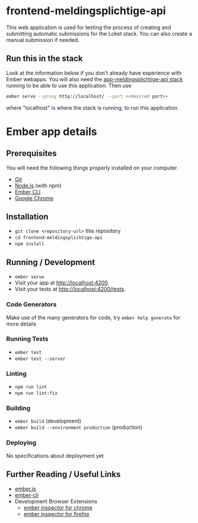 # frontend-meldingsplichtige-api

This web application is used for testing the process of creating and submitting automatic submissions for the Loket stack. You can also create a manual submission if needed.

## Run this in the stack

Look at the information below if you don't already have experience with Ember webapps. You will also need the [app-meldingsplichtige-api stack](https://github.com/lblod/app-meldingsplichtige-api) running to be able to use this application. Then use

```bash
ember serve --proxy http://localhost/ --port <<desired port>>
```

where "localhost" is where the stack is running, to run this application.

# Ember app details

## Prerequisites

You will need the following things properly installed on your computer.

* [Git](https://git-scm.com/)
* [Node.js](https://nodejs.org/) (with npm)
* [Ember CLI](https://cli.emberjs.com/release/)
* [Google Chrome](https://google.com/chrome/)

## Installation

* `git clone <repository-url>` this repository
* `cd frontend-meldingsplichtige-api`
* `npm install`

## Running / Development

* `ember serve`
* Visit your app at [http://localhost:4200](http://localhost:4200).
* Visit your tests at [http://localhost:4200/tests](http://localhost:4200/tests).

### Code Generators

Make use of the many generators for code, try `ember help generate` for more details

### Running Tests

* `ember test`
* `ember test --server`

### Linting

* `npm run lint`
* `npm run lint:fix`

### Building

* `ember build` (development)
* `ember build --environment production` (production)

### Deploying

No specifications about deployment yet

## Further Reading / Useful Links

* [ember.js](https://emberjs.com/)
* [ember-cli](https://cli.emberjs.com/release/)
* Development Browser Extensions
  * [ember inspector for chrome](https://chrome.google.com/webstore/detail/ember-inspector/bmdblncegkenkacieihfhpjfppoconhi)
  * [ember inspector for firefox](https://addons.mozilla.org/en-US/firefox/addon/ember-inspector/)
